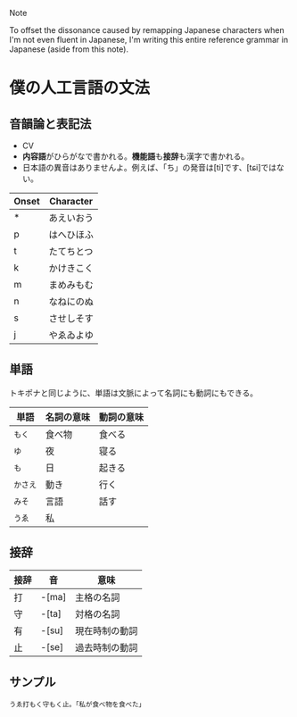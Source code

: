 > [!NOTE]
> To offset the dissonance caused by remapping Japanese characters when I'm not even fluent in Japanese, I'm writing this entire reference grammar in Japanese (aside from this note).

# 僕の人工言語の文法

## 音韻論と表記法

- CV
- **内容語**がひらがなで書かれる。**機能語**も**接辞**も漢字で書かれる。
- 日本語の異音はありませんよ。例えば、「ち」の発音は\[ti]です、\[tɕi]ではない。

| Onset | Character |
|-------|-----------|
| *     | あえいおう |
| p     | はへひほふ |
| t     | たてちとつ |
| k     | かけきこく |
| m     | まめみもむ |
| n     | なねにのぬ |
| s     | させしそす |
| j     | やゑゐよゆ |

## 単語

トキポナと同じように、単語は文脈によって名詞にも動詞にもできる。

| 単語         | 名詞の意味 | 動詞の意味 |
|-------------|-----------|----------|
| `もく`       | 食べ物      | 食べる   |
| `ゆ`         | 夜         | 寝る     |
| `も`         | 日         | 起きる   |
| `かさえ`      | 動き       | 行く     |
| `みそ`        | 言語       | 話す     |
| `うゑ`        | 私         |         |

## 接辞

| 接辞 | 音 | 意味 |
|---|--------|--------------|
| 打 | -\[ma] | 主格の名詞    |
| 守 | -\[ta] | 対格の名詞    |
| 有 | -\[su] | 現在時制の動詞 |
| 止 | -\[se] | 過去時制の動詞 |

## サンプル
```
うゑ打もく守もく止。「私が食べ物を食べた」
```
